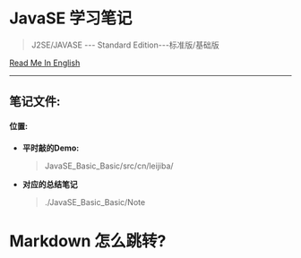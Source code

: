  

# JavaSE 学习笔记

> J2SE/JAVASE --- Standard Edition---标准版/基础版

[Read Me In English](./README.ENGLISH.MD)

---

## 笔记文件:

#### **位置**:

* **平时敲的Demo:**

  > JavaSE_Basic_Basic/src/cn/leijiba/

* **对应的总结笔记**

  > ./JavaSE_Basic_Basic/Note

# Markdown 怎么跳转?

